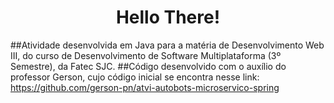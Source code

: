 <h1 align="center"> Hello There! </h1>

##Atividade desenvolvida em Java para a matéria de Desenvolvimento Web III, do curso de Desenvolvimento de Software Multiplataforma (3º Semestre), da Fatec SJC.
##Código desenvolvido com o auxílio do professor Gerson, cujo código inicial se encontra nesse link: https://github.com/gerson-pn/atvi-autobots-microservico-spring
